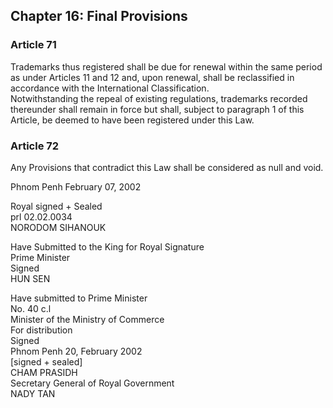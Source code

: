 ## Chapter 16: Final Provisions

### Article 71
Trademarks thus registered shall be due for renewal within the same period as under Articles 11 and 12 and, upon renewal, shall be reclassified in accordance with the International Classification.  
Notwithstanding the repeal of existing regulations, trademarks recorded thereunder shall remain in force but shall, subject to paragraph 1 of this Article, be deemed to have been registered under this Law.

### Article 72
Any Provisions that contradict this Law shall be considered as null and void.

Phnom Penh February 07, 2002  

Royal signed + Sealed  
prl 02.02.0034  
NORODOM SIHANOUK  

Have Submitted to the King for Royal Signature  
Prime Minister  
Signed  
HUN SEN  

Have submitted to Prime Minister  
No. 40 c.l  
Minister of the Ministry of Commerce  
For distribution  
Signed  
Phnom Penh 20, February 2002  
[signed + sealed]  
CHAM PRASIDH  
Secretary General of Royal Government  
NADY TAN
